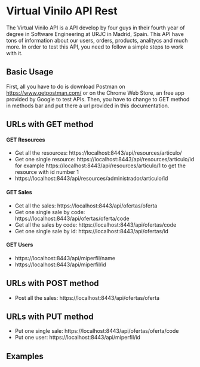 
# Virtual Vinilo API Rest
The Virtual Vinilo API is a API develop by four guys in their fourth year of degree in Software Engineering at URJC in Madrid, Spain.
This API have tons of information about our users, orders, products, analitycs and much more.
In order to test this API, you need to follow a simple steps to work with it.
## Basic Usage
First, all you have to do is download Postman on https://www.getpostman.com/ or on the Chrome Web Store, an free app provided by Google to test APIs.
Then, you have to change to GET method in methods bar and put there a url provided in this documentation.
## URLs with GET method
#### GET Resources
* Get all the resources: https://localhost:8443/api/resources/articulo/
* Get one single resource: https://localhost:8443/api/resources/articulo/id for example  https://localhost:8443/api/resources/articulo/1 to get the resource with id number 1
* https://localhost:8443/api/resources/administrador/articulo/id
#### GET Sales
* Get all the sales: https://localhost:8443/api/ofertas/oferta 
* Get one single sale by code: https://localhost:8443/api/ofertas/oferta/code
* Get all the sales by code: https://localhost:8443/api/ofertas/code 
* Get one single sale by id: https://localhost:8443/api/ofertas/id
#### GET Users
* https://localhost:8443/api/miperfil/name
* https://localhost:8443/api/miperfil/id
## URLs with POST method
* Post all the sales: https://localhost:8443/api/ofertas/oferta
## URLs with PUT method
* Put one single sale: https://localhost:8443/api/ofertas/oferta/code
* Put one user: https://localhost:8443/api/miperfil/id
## Examples
